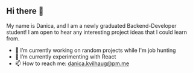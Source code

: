 ## Hi there 👋

My name is Danica, and I am a newly graduated Backend-Developer student! I am open to hear any interesting project ideas that I could learn from.

- 🔭 I’m currently working on random projects while I'm job hunting
- 🌱 I’m currently experimenting with React
- 📫 How to reach me: danica.kvilhaug@pm.me

<!--
**Foxiecat/Foxiecat** is a ✨ _special_ ✨ repository because its `README.md` (this file) appears on your GitHub profile.

Here are some ideas to get you started:

- 🔭 I’m currently working on ...
- 🌱 I’m currently learning ...
- 👯 I’m looking to collaborate on ...
- 🤔 I’m looking for help with ...
- 💬 Ask me about ...
- 📫 How to reach me: ...
- 😄 Pronouns: ...
- ⚡ Fun fact: ...
-->
